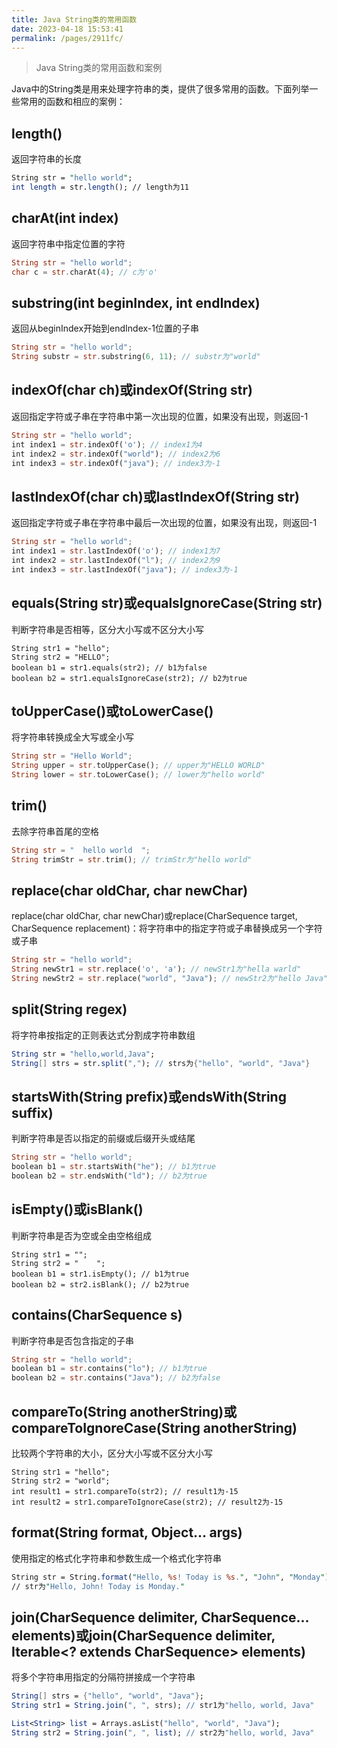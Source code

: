 ```yaml
---
title: Java String类的常用函数
date: 2023-04-18 15:53:41
permalink: /pages/2911fc/
---
```

> Java String类的常用函数和案例
> 

Java中的String类是用来处理字符串的类，提供了很多常用的函数。下面列举一些常用的函数和相应的案例：

## length()

返回字符串的长度

```perl
String str = "hello world";
int length = str.length(); // length为11
```

## charAt(int index)

返回字符串中指定位置的字符

```rust
String str = "hello world";
char c = str.charAt(4); // c为'o'
```

## substring(int beginIndex, int endIndex)

返回从beginIndex开始到endIndex-1位置的子串

```rust
String str = "hello world";
String substr = str.substring(6, 11); // substr为"world"
```

## indexOf(char ch)或indexOf(String str)

返回指定字符或子串在字符串中第一次出现的位置，如果没有出现，则返回-1

```rust
String str = "hello world";
int index1 = str.indexOf('o'); // index1为4
int index2 = str.indexOf("world"); // index2为6
int index3 = str.indexOf("java"); // index3为-1
```

## lastIndexOf(char ch)或lastIndexOf(String str)

返回指定字符或子串在字符串中最后一次出现的位置，如果没有出现，则返回-1

```rust
String str = "hello world";
int index1 = str.lastIndexOf('o'); // index1为7
int index2 = str.lastIndexOf("l"); // index2为9
int index3 = str.lastIndexOf("java"); // index3为-1
```

## equals(String str)或equalsIgnoreCase(String str)

判断字符串是否相等，区分大小写或不区分大小写

```vbnet
String str1 = "hello";
String str2 = "HELLO";
boolean b1 = str1.equals(str2); // b1为false
boolean b2 = str1.equalsIgnoreCase(str2); // b2为true
```

## toUpperCase()或toLowerCase()

将字符串转换成全大写或全小写

```rust
String str = "Hello World";
String upper = str.toUpperCase(); // upper为"HELLO WORLD"
String lower = str.toLowerCase(); // lower为"hello world"
```

## trim()

去除字符串首尾的空格

```rust
String str = "  hello world  ";
String trimStr = str.trim(); // trimStr为"hello world"
```

## replace(char oldChar, char newChar)

replace(char oldChar, char newChar)或replace(CharSequence target, CharSequence replacement)：将字符串中的指定字符或子串替换成另一个字符或子串

```rust
String str = "hello world";
String newStr1 = str.replace('o', 'a'); // newStr1为"hella warld"
String newStr2 = str.replace("world", "Java"); // newStr2为"hello Java"
```

## split(String regex)

将字符串按指定的正则表达式分割成字符串数组

```mathematica
String str = "hello,world,Java";
String[] strs = str.split(","); // strs为{"hello", "world", "Java"}
```

## startsWith(String prefix)或endsWith(String suffix)

判断字符串是否以指定的前缀或后缀开头或结尾

```rust
String str = "hello world";
boolean b1 = str.startsWith("he"); // b1为true
boolean b2 = str.endsWith("ld"); // b2为true
```

## isEmpty()或isBlank()

判断字符串是否为空或全由空格组成

```arduino
String str1 = "";
String str2 = "    ";
boolean b1 = str1.isEmpty(); // b1为true
boolean b2 = str2.isBlank(); // b2为true
```

## contains(CharSequence s)

判断字符串是否包含指定的子串

```rust
String str = "hello world";
boolean b1 = str.contains("lo"); // b1为true
boolean b2 = str.contains("Java"); // b2为false
```

## compareTo(String anotherString)或compareToIgnoreCase(String anotherString)

比较两个字符串的大小，区分大小写或不区分大小写

```arduino
String str1 = "hello";
String str2 = "world";
int result1 = str1.compareTo(str2); // result1为-15
int result2 = str1.compareToIgnoreCase(str2); // result2为-15
```

## format(String format, Object... args)

使用指定的格式化字符串和参数生成一个格式化字符串

```perl
String str = String.format("Hello, %s! Today is %s.", "John", "Monday");
// str为"Hello, John! Today is Monday."
```

## join(CharSequence delimiter, CharSequence... elements)或join(CharSequence delimiter, Iterable<? extends CharSequence> elements)

将多个字符串用指定的分隔符拼接成一个字符串

```mathematica
String[] strs = {"hello", "world", "Java"};
String str1 = String.join(", ", strs); // str1为"hello, world, Java"

List<String> list = Arrays.asList("hello", "world", "Java");
String str2 = String.join(", ", list); // str2为"hello, world, Java"
```
